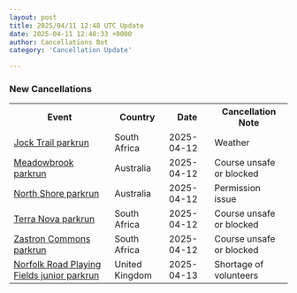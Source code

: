 ```yaml
---
layout: post
title: 2025/04/11 12:48 UTC Update
date: 2025-04-11 12:48:33 +0000
author: Cancellations Bot
category: 'Cancellation Update'

---
```


<h3>New Cancellations</h3>
<div class='hscrollable'>
<table style='width: 100%'>
    <tr>
        <th>Event</th>
        <th>Country</th>
        <th>Date</th>
        <th>Cancellation Note</th>
    </tr>
    <tr>
        <td><a href="https://www.parkrun.co.za/jocktrail">Jock Trail parkrun</a></td>
        <td>South Africa</td>
        <td>2025-04-12</td>
        <td>Weather</td>
    </tr>
    <tr>
        <td><a href="https://www.parkrun.com.au/meadowbrook">Meadowbrook parkrun</a></td>
        <td>Australia</td>
        <td>2025-04-12</td>
        <td>Course unsafe or blocked</td>
    </tr>
    <tr>
        <td><a href="https://www.parkrun.com.au/northshore">North Shore parkrun</a></td>
        <td>Australia</td>
        <td>2025-04-12</td>
        <td>Permission issue</td>
    </tr>
    <tr>
        <td><a href="https://www.parkrun.co.za/terranova">Terra Nova parkrun</a></td>
        <td>South Africa</td>
        <td>2025-04-12</td>
        <td>Course unsafe or blocked</td>
    </tr>
    <tr>
        <td><a href="https://www.parkrun.co.za/zastroncommons">Zastron Commons parkrun</a></td>
        <td>South Africa</td>
        <td>2025-04-12</td>
        <td>Course unsafe or blocked</td>
    </tr>
    <tr>
        <td><a href="https://www.parkrun.org.uk/norfolkroadplayingfields-juniors">Norfolk Road Playing Fields junior parkrun</a></td>
        <td>United Kingdom</td>
        <td>2025-04-13</td>
        <td>Shortage of volunteers</td>
    </tr>
</table>
</div>
